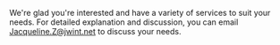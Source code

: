 We're glad you're interested and have a variety of services to suit your needs. For detailed explanation and discussion, you can email [Jacqueline.Z@jwint.net](mailto:Jacqueline.Z@jwint.net?subject=Contact_me!)  to discuss your needs.